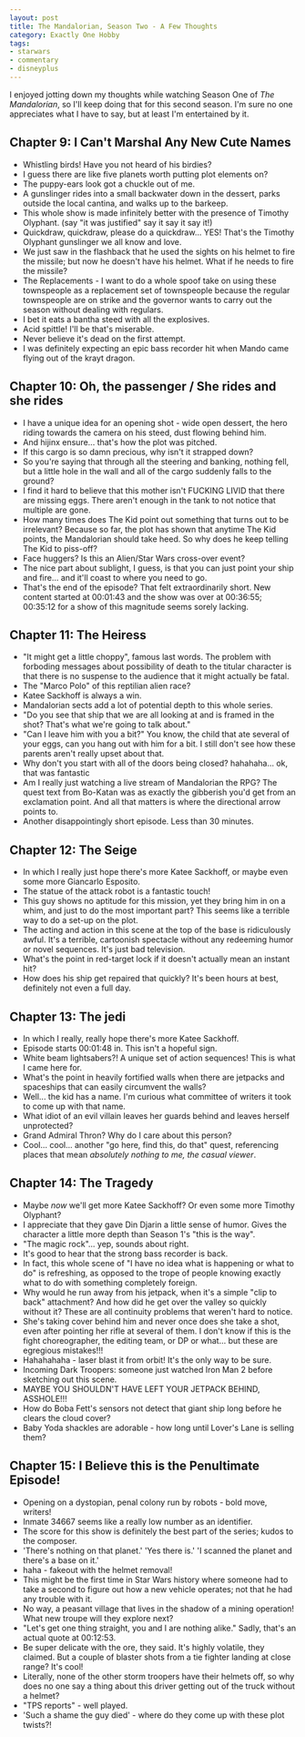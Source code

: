 ```yaml
---
layout: post
title: The Mandalorian, Season Two - A Few Thoughts
category: Exactly One Hobby
tags:
- starwars
- commentary
- disneyplus
---
```


I enjoyed jotting down my thoughts while watching Season One of _The Mandalorian_, so I'll keep doing that for this second season. I'm sure no one appreciates what I have to say, but at least I'm entertained by it.

## Chapter 9: I Can't Marshal Any New Cute Names

- Whistling birds! Have you not heard of his birdies?
- I guess there are like five planets worth putting plot elements on?
- The puppy-ears look got a chuckle out of me.
- A gunslinger rides into a small backwater down in the dessert, parks outside the local cantina, and walks up to the barkeep.
- This whole show is made infinitely better with the presence of Timothy Olyphant. (say "it was justified" say it say it say it!)
- Quickdraw, quickdraw, please do a quickdraw... YES! That's the Timothy Olyphant gunslinger we all know and love.
- We just saw in the flashback that he used the sights on his helmet to fire the missile; but now he doesn't have his helmet. What if he needs to fire the missile?
- The Replacements - I want to do a whole spoof take on using these townspeople as a replacement set of townspeople because the regular townspeople are on strike and the governor wants to carry out the season without dealing with regulars.
- I bet it eats a bantha steed with all the explosives.
- Acid spittle! I'll be that's miserable.
- Never believe it's dead on the first attempt.
- I was definitely expecting an epic bass recorder hit when Mando came flying out of the krayt dragon.

## Chapter 10: Oh, the passenger / She rides and she rides

- I have a unique idea for an opening shot - wide open dessert, the hero riding towards the camera on his steed, dust flowing behind him.
- And hijinx ensure... that's how the plot was pitched.
- If this cargo is so damn precious, why isn't it strapped down?
- So you're saying that through all the steering and banking, nothing fell, but a little hole in the wall and all of the cargo suddenly falls to the ground?
- I find it hard to believe that this mother isn't FUCKING LIVID that there are missing eggs. There aren't enough in the tank to not notice that multiple are gone.
- How many times does The Kid point out something that turns out to be irrelevant? Because so far, the plot has shown that anytime The Kid points, the Mandalorian should take heed. So why does he keep telling The Kid to piss-off?
- Face huggers? Is this an Alien/Star Wars cross-over event?
- The nice part about sublight, I guess, is that you can just point your ship and fire... and it'll coast to where you need to go.
- That's the end of the episode? That felt extraordinarily short. New content started at 00:01:43 and the show was over at 00:36:55; 00:35:12 for a show of this magnitude seems sorely lacking.

## Chapter 11: The Heiress

- "It might get a little choppy", famous last words. The problem with forboding messages about possibility of death to the titular character is that there is no suspense to the audience that it might actually be fatal.
- The "Marco Polo" of this reptilian alien race?
- Katee Sackhoff is always a win.
- Mandalorian sects add a lot of potential depth to this whole series.
- "Do you see that ship that we are all looking at and is framed in the shot? That's what we're going to talk about."
- "Can I leave him with you a bit?" You know, the child that ate several of your eggs, can you hang out with him for a bit. I still don't see how these parents aren't really upset about that.
- Why don't you start with all of the doors being closed? hahahaha... ok, that was fantastic
- Am I really just watching a live stream of Mandalorian the RPG? The quest text from Bo-Katan was as exactly the gibberish you'd get from an exclamation point. And all that matters is where the directional arrow points to.
- Another disappointingly short episode. Less than 30 minutes.

## Chapter 12: The Seige

- In which I really just hope there's more Katee Sackhoff, or maybe even some more Giancarlo Esposito.
- The statue of the attack robot is a fantastic touch!
- This guy shows no aptitude for this mission, yet they bring him in on a whim, and just to do the most important part? This seems like a terrible way to do a set-up on the plot.
- The acting and action in this scene at the top of the base is ridiculously awful. It's a terrible, cartoonish spectacle without any redeeming humor or novel sequences. It's just bad television.
- What's the point in red-target lock if it doesn't actually mean an instant hit?
- How does his ship get repaired that quickly? It's been hours at best, definitely not even a full day.

## Chapter 13: The jedi

- In which I really, really hope there's more Katee Sackhoff.
- Episode starts 00:01:48 in. This isn't a hopeful sign.
- White beam lightsabers?! A unique set of action sequences! This is what I came here for.
- What's the point in heavily fortified walls when there are jetpacks and spaceships that can easily circumvent the walls?
- Well... the kid has a name. I'm curious what committee of writers it took to come up with that name.
- What idiot of an evil villain leaves her guards behind and leaves herself unprotected?
- Grand Admiral Thron? Why do I care about this person?
- Cool... cool... another "go here, find this, do that" quest, referencing places that mean _absolutely nothing to me, the casual viewer_.

## Chapter 14: The Tragedy

- Maybe _now_ we'll get more Katee Sackhoff? Or even some more Timothy Olyphant?
- I appreciate that they gave Din Djarin a little sense of humor. Gives the character a little more depth than Season 1's "this is the way".
- "The magic rock"... yep, sounds about right.
- It's good to hear that the strong bass recorder is back.
- In fact, this whole scene of "I have no idea what is happening or what to do" is refreshing, as opposed to the trope of people knowing exactly what to do with something completely foreign.
- Why would he run away from his jetpack, when it's a simple "clip to back" attachment? And how did he get over the valley so quickly without it? These are all continuity problems that weren't hard to notice.
- She's taking cover behind him and never once does she take a shot, even after pointing her rifle at several of them. I don't know if this is the fight choreographer, the editing team, or DP or what... but these are egregious mistakes!!!
- Hahahahaha - laser blast it from orbit! It's the only way to be sure.
- Incoming Dark Troopers: someone just watched Iron Man 2 before sketching out this scene.
- MAYBE YOU SHOULDN'T HAVE LEFT YOUR JETPACK BEHIND, ASSHOLE!!!
- How do Boba Fett's sensors not detect that giant ship long before he clears the cloud cover?
- Baby Yoda shackles are adorable - how long until Lover's Lane is selling them?

## Chapter 15: I Believe this is the Penultimate Episode!

- Opening on a dystopian, penal colony run by robots - bold move, writers!
- Inmate 34667 seems like a really low number as an identifier.
- The score for this show is definitely the best part of the series; kudos to the composer.
- 'There's nothing on that planet.'
'Yes there is.'
'I scanned the planet and there's a base on it.'
- haha - fakeout with the helmet removal!
- This might be the first time in Star Wars history where someone had to take a second to figure out how a new vehicle operates; not that he had any trouble with it.
- No way, a peasant village that lives in the shadow of a mining operation! What new troupe will they explore next?
- "Let's get one thing straight, you and I are nothing alike." Sadly, that's an actual quote at 00:12:53.
- Be super delicate with the ore, they said. It's highly volatile, they claimed. But a couple of blaster shots from a tie fighter landing at close range? It's cool!
- Literally, none of the other storm troopers have their helmets off, so why does no one say a thing about this driver getting out of the truck without a helmet?
- "TPS reports" - well played.
- 'Such a shame the guy died' - where do they come up with these plot twists?!